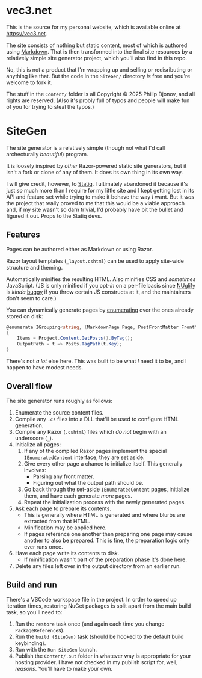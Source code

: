 # vec3.net

This is the source for my personal website, which is available online at https://vec3.net.

The site consists of nothing but static content, most of which is authored using [Markdown](https://daringfireball.net/projects/markdown/). That is then transformed into the final site resources by a relatively simple site generator project, which you'll also find in this repo.

No, this is not a product that I'm wrapping up and selling or redisributing or anything like that. But the code in the `SiteGen/` directory _is_ free and you're welcome to fork it.

The stuff in the `Content/` folder is all Copyright © 2025 Philip Djonov, and all rights are reserved. (Also it's probly full of typos and people will make fun of you for trying to steal the typos.)

# SiteGen

The site generator is a relatively simple (though not what I'd call archecturally _beautiful_) program.

It is loosely inspired by _other_ Razor-powered static site generators, but it isn't a fork or clone of any of them. It does its own thing in its own way.

I will give credit, however, to [Statiq](https://www.statiq.dev/). I ultimately abandoned it because it's just _so_ much more than I require for my little site and I kept getting lost in its API and feature set while trying to make it behave the way _I_ want. But it _was_ the project that really proved to me that this would be a viable approach and, if my site wasn't so darn trivial, I'd probably have bit the bullet and figured it out. Props to the Statiq devs.

## Features

Pages can be authored either as Markdown or using Razor.

Razor layout templates (`_layout.cshtml`) can be used to apply site-wide structure and theming.

Automatically minifies the resulting HTML. Also minifies CSS and _sometimes_ JavaScript. (JS is only minified if you opt-_in_ on a per-file basis since [NUglify](https://www.nuget.org/packages/NUglify) is _kinda_ [buggy](https://github.com/trullock/NUglify/issues/363) if you throw certain JS constructs at it, and the maintainers don't seem to care.)

You can dynamically generate pages by [enumerating](Content/posts/tags.cshtml) over the ones already stored on disk:
```csharp
@enumerate IGrouping<string, (MarkdownPage Page, PostFrontMatter FrontMatter)> Tag
{
	Items = Project.Content.GetPosts().ByTag();
	OutputPath = t => Posts.TagPath(t.Key);
}
```

There's not _a lot_ else here. This was built to be what _I_ need it to be, and I happen to have modest needs.

## Overall flow

The site generator runs roughly as follows:

1. Enumerate the source content files.
2. Compile any `.cs` files into a DLL that'll be used to configure HTML generation.
3. Compile any Razor (`.cshtml`) files which _do not_ begin with an underscore (`_`).
4. Initialize all pages:
   1. If any of the compiled Razor pages implement the special [`IEnumeratedContent`](SiteGen/Generator/ContentItem.cs#L215) interface, they are set aside.
   2. Give every other page a chance to initialize itself. This generally involves:
      * Parsing any front matter.
      * Figuring out what the output path should be.
   3. Go back through the set-aside `IEnumeratedContent` pages, initialize them, and have each generate _more_ pages.
   4. Repeat the initialization process with the newly generated pages.
5. Ask each page to prepare its contents.
   * This is generally where HTML is generated and where blurbs are extracted from that HTML.
   * Minification may be applied here.
   * If pages reference one another then preparing one page may cause another to also be prepared. This is fine, the preparation logic only ever runs once.
6. Have each page write its contents to disk.
   * If minification wasn't part of the preparation phase it's done here.
7. Delete any files left over in the output directory from an earlier run.

## Build and run

There's a VSCode workspace file in the project. In order to speed up iteration times, restoring NuGet packages is split apart from the main build task, so you'll need to:

1. Run the `restore` task once (and again each time you change `PackageReference`s).
2. Run the `build (SiteGen)` task (should be hooked to the default build keybinding).
3. Run with the `Run SiteGen` launch.
4. Publish the `Content/.out` folder in whatever way is appropriate for your hosting provider. I have not checked in my publish script for, well, _reasons_. You'll have to make your own.
